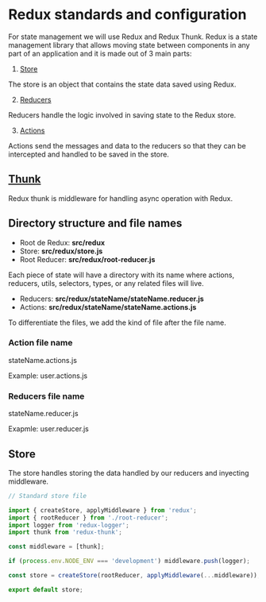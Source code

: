 # Redux standards and configuration

For state management we will use Redux and Redux Thunk. Redux is a state management library that allows moving state between components in any part of an application and it is made out of 3 main parts:

1. [Store](#store)

The store is an object that contains the state data saved using Redux.

2. [Reducers](./reducers.md)

Reducers handle the logic involved in saving state to the Redux store.

3. [Actions](./actions.md)

Actions send the messages and data to the reducers so that they can be intercepted and handled to be saved in the store.

## [Thunk](./thunk.md)

Redux thunk is middleware for handling async operation with Redux.

## Directory structure and file names

- Root de Redux: **src/redux**
- Store: **src/redux/store.js**
- Root Reducer: **src/redux/root-reducer.js**

Each piece of state will have a directory with its name where actions, reducers, utils, selectors, types, or any related files will live.

- Reducers: **src/redux/stateName/stateName.reducer.js**
- Actions: **src/redux/stateName/stateName.actions.js**

To differentiate the files, we add the kind of file after the file name.

### Action file name

stateName.actions.js

Example: user.actions.js

### Reducers file name

stateName.reducer.js

Exapmle: user.reducer.js

## Store

The store handles storing the data handled by our reducers and inyecting middleware.

```javascript
// Standard store file

import { createStore, applyMiddleware } from 'redux';
import { rootReducer } from './root-reducer';
import logger from 'redux-logger';
import thunk from 'redux-thunk';

const middleware = [thunk];

if (process.env.NODE_ENV === 'development') middleware.push(logger);

const store = createStore(rootReducer, applyMiddleware(...middleware));

export default store;
```
